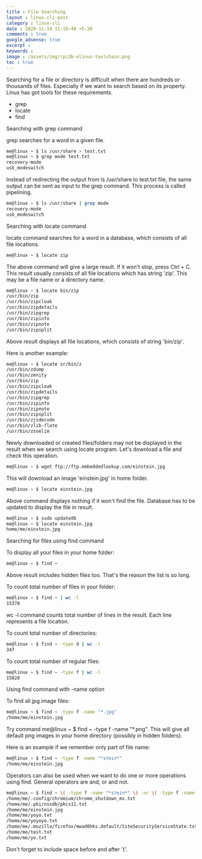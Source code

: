 ```yaml
---
title : File Searching
layout : linux-cli-post
category : linux-cli
date : 2020-11-14 11:19:48 +5:30
comments : true
google_adsense: true
excerpt : 
keywords : 
image : /assets/img/rpi3b-elinux-toolchain.png
toc : true
---
```

Searching for a file or directory is difficult when there are hundreds or thousands of files. Especially if we want to search based on its property. Linux has got tools for these requirements.

* grep
* locate
* find

Searching with grep command

grep searches for a word in a given file.

```bash
me@linux ~ $ ls /usr/share > test.txt
me@linux ~ $ grep mode test.txt
recovery-mode
usb_modeswitch
```

Instead of redirecting the output from ls /usr/share to test.txt file, the same output can be sent as input to the grep command. This process is called pipelining.

```bash
me@linux ~ $ ls /usr/share | grep mode
recovery-mode
usb_modeswitch
```
Searching with locate command

locate command searches for a word in a database, which consists of all file locations.

```bash
me@linux ~ $ locate zip
```

The above command will give a large result. If it won't stop, press Ctrl + C. This result usually consists of all file locations which has string 'zip'. This may be a file name or a directory name.

```bash
me@linux ~ $ locate bin/zip
/usr/bin/zip
/usr/bin/zipcloak
/usr/bin/zipdetails
/usr/bin/zipgrep
/usr/bin/zipinfo
/usr/bin/zipnote
/usr/bin/zipsplit
```
Above result displays all file locations, which consists of string 'bin/zip'.

Here is another example:

```bash
me@linux ~ $ locate sr/bin/z
/usr/bin/zdump
/usr/bin/zenity
/usr/bin/zip
/usr/bin/zipcloak
/usr/bin/zipdetails
/usr/bin/zipgrep
/usr/bin/zipinfo
/usr/bin/zipnote
/usr/bin/zipsplit
/usr/bin/zjsdecode
/usr/bin/zlib-flate
/usr/bin/zsoelim
```
Newly downloaded or created files/folders may not be displayed in the result when we search using locate program. Let's download a file and check this operation.

```bash
me@linux ~ $ wget ftp://ftp.embeddedlookup.com/einstein.jpg
```
This will download an image 'einstein.jpg' in home folder.

```bash
me@linux ~ $ locate einstein.jpg
```
Above command displays nothing if it won't find the file. Database has to be updated to display the file in result.

```bash
me@linux ~ $ sudo updatedb
me@linux ~ $ locate einstein.jpg
home/me/einstein.jpg
```
Searching for files using find command

To display all your files in your home folder:

```bash
me@linux ~ $ find ~
```
Above result includes hidden files too. That's the reason the list is so long.

To count total number of files in your folder:

```bash
me@linux ~ $ find ~ | wc -l
15378
```
wc -l command counts total number of lines in the result. Each line represents a file location.

To count total number of directories:

```bash
me@linux ~ $ find ~ -type d | wc -l
347
```
To count total number of regular files:

```bash
me@linux ~ $ find ~ -type f | wc -l
15028
```
Using find command with -name option

To find all jpg image files:

```bash
me@linux ~ $ find ~ -type f -name "*.jpg"
/home/me/einstein.jpg
```

Try command me@linux ~ $ find ~ -type f -name "*.png". This will give all default png images in your home directory (possibly in hidden folders).

Here is an example if we remember only part of file name:

```bash
me@linux ~ $ find ~ -type f -name "*stein*"
/home/me/einstein.jpg
```
Operators can also be used when we want to do one or more operations using find. General operators are and, or and not.

```bash
me@linux ~ $ find ~ \( -type f -name "*stein*" \) -or \( -type f -name "*.txt" \)
/home/me/.config/chromium/chrome_shutdown_ms.txt
/home/me/.pki/nssdb/pkcs11.txt
/home/me/einstein.jpg
/home/me/yoyo.txt
/home/me/yoyoyo.txt
/home/me/.mozilla/firefox/mwad0hks.default/SiteSecurityServiceState.txt
/home/me/test.txt
/home/me/yo.txt
```
Don't forget to include space before and after '\('.

